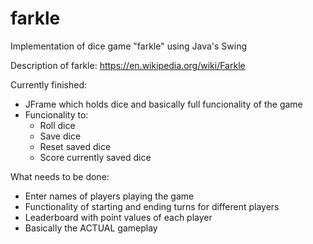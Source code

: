 # farkle

Implementation of dice game "farkle" using Java's Swing

Description of farkle: https://en.wikipedia.org/wiki/Farkle

Currently finished:
- JFrame which holds dice and basically full funcionality of the game
- Funcionality to:
  - Roll dice
  - Save dice
  - Reset saved dice
  - Score currently saved dice
 
What needs to be done:
- Enter names of players playing the game
- Functionality of starting and ending turns for different players
- Leaderboard with point values of each player
- Basically the ACTUAL gameplay
